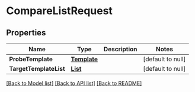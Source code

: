 # CompareListRequest
## Properties

| Name | Type | Description | Notes |
|------------ | ------------- | ------------- | -------------|
| **ProbeTemplate** | [**Template**](Template.md) |  | [default to null] |
| **TargetTemplateList** | [**List**](Template.md) |  | [default to null] |

[[Back to Model list]](../README.md#documentation-for-models) [[Back to API list]](../README.md#documentation-for-api-endpoints) [[Back to README]](../README.md)

